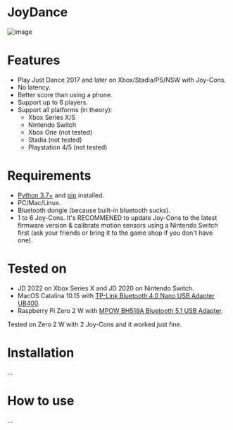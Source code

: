 # JoyDance

![image](https://user-images.githubusercontent.com/96280/163298419-6279f338-069e-4302-971f-b9d2e5fc9f7a.png)

# Features
- Play Just Dance 2017 and later on Xbox/Stadia/PS/NSW with Joy-Cons.
- No latency.
- Better score than using a phone.
- Support up to 6 players.
- Support all platforms (in theory):
  - Xbox Series X/S
  - Nintendo Switch
  - Xbox One (not tested)
  - Stadia (not tested)
  - Playstation 4/5 (not tested)

# Requirements
- [Python 3.7+](https://www.python.org) and [pip](https://pip.pypa.io/en/stable/installation/) installed.
- PC/Mac/Linux.
- Bluetooth dongle (because built-in bluetooth sucks).
- 1 to 6 Joy-Cons. It's RECOMMENED to update Joy-Cons to the latest firmware version & calibrate motion sensors using a Nintendo Switch first (ask your friends or bring it to the game shop if you don't have one).

# Tested on
- JD 2022 on Xbox Series X and JD 2020 on Nintendo Switch.
- MacOS Catalina 10.15 with [TP-Link Bluetooth 4.0 Nano USB Adapter UB400](https://www.tp-link.com/us/home-networking/usb-adapter/ub400/).
- Raspberry Pi Zero 2 W with [MPOW BH519A Bluetooth 5.1 USB Adapter](https://www.xmpow.com/products/mpow-bh519a-bluetooth-5-1-usb-adapter-for-pc).
  
Tested on Zero 2 W with 2 Joy-Cons and it worked just fine.

# Installation
...

# How to use
...
